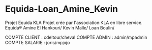 # Equida-Loan_Amine_Kevin
Projet Equida KLA 
Projet crée par l'association KLA en libre service.
Equida®
Amine El Hankouri/
Kevin Malle/
Loan Boulin/

COMPTE CLIENT : 
  cdeltour/cheval
COMPTE ADMIN : 
  admin/mpadmin
COMPTE SALARIE : 
  joris/mpjojo
